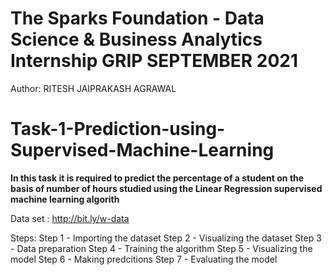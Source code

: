 # The Sparks Foundation - Data Science & Business Analytics Internship GRIP SEPTEMBER 2021 

Author: RITESH JAIPRAKASH AGRAWAL

# Task-1-Prediction-using-Supervised-Machine-Learning
**In this task it is required to predict the percentage of a student on the basis of number of hours studied using the Linear Regression supervised machine learning algorith**

Data set : http://bit.ly/w-data 

Steps:
Step 1 - Importing the dataset
Step 2 - Visualizing the dataset
Step 3 - Data preparation
Step 4 - Training the algorithm
Step 5 - Visualizing the model
Step 6 - Making predcitions
Step 7 - Evaluating the model
